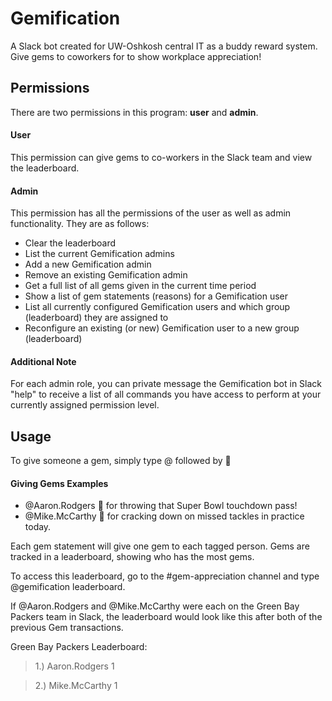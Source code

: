 # Gemification

A Slack bot created for UW-Oshkosh central IT as a buddy reward system. Give gems to coworkers for to show workplace appreciation!

## Permissions

There are two permissions in this program: **user** and **admin**.

#### User

This permission can give gems to co-workers in the Slack team and view the leaderboard.

#### Admin

This permission has all the permissions of the user as well as admin functionality. They are as follows:

- Clear the leaderboard
- List the current Gemification admins
- Add a new Gemification admin
- Remove an existing Gemification admin
- Get a full list of all gems given in the current time period
- Show a list of gem statements (reasons) for a Gemification user
- List all currently configured Gemification users and which group (leaderboard) they are assigned to
- Reconfigure an existing (or new) Gemification user to a new group (leaderboard)

#### Additional Note

For each admin role, you can private message the Gemification bot in Slack "help" to receive a list of all commands you have access to perform at your currently assigned permission level.

## Usage

To give someone a gem, simply type @<insert slack username here> followed by :gem: <insert reason>

#### Giving Gems Examples

- @Aaron.Rodgers 💎 for throwing that Super Bowl touchdown pass!
- @Mike.McCarthy 💎 for cracking down on missed tackles in practice today.

Each gem statement will give one gem to each tagged person. Gems are tracked in a leaderboard, showing who has the most gems.

To access this leaderboard, go to the #gem-appreciation channel and type @gemification leaderboard.

If @Aaron.Rodgers and @Mike.McCarthy were each on the Green Bay Packers team in Slack, the leaderboard would look like this after both of the previous Gem transactions.

Green Bay Packers Leaderboard:
> 1.) Aaron.Rodgers 1

> 2.) Mike.McCarthy 1
